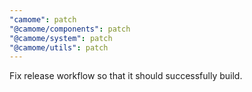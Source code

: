 ```yaml
---
"camome": patch
"@camome/components": patch
"@camome/system": patch
"@camome/utils": patch
---
```


Fix release workflow so that it should successfully build.
